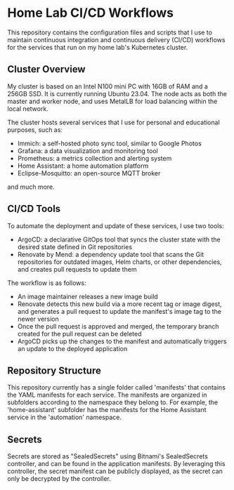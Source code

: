 # Home Lab CI/CD Workflows

This repository contains the configuration files and scripts that I use to maintain continuous integration and continuous delivery (CI/CD) workflows for the services that run on my home lab's Kubernetes cluster.

## Cluster Overview

My cluster is based on an Intel N100 mini PC with 16GB of RAM and a 256GB SSD. It is currently running Ubuntu 23.04. The node acts as both the master and worker node, and uses MetalLB for load balancing within the local network.

The cluster hosts several services that I use for personal and educational purposes, such as:

- Immich: a self-hosted photo sync tool, similar to Google Photos
- Grafana: a data visualization and monitoring tool
- Prometheus: a metrics collection and alerting system
- Home Assistant: a home automation platform
- Eclipse-Mosquitto: an open-source MQTT broker

and much more.

## CI/CD Tools

To automate the deployment and update of these services, I use two tools:

- ArgoCD: a declarative GitOps tool that syncs the cluster state with the desired state defined in Git repositories
- Renovate by Mend: a dependency update tool that scans the Git repositories for outdated images, Helm charts, or other dependencies, and creates pull requests to update them

The workflow is as follows:

- An image maintainer releases a new image build
- Renovate detects this new build via a more recent tag or image digest, and generates a pull request to update the manifest's image tag to the newer version
- Once the pull request is approved and merged, the temporary branch created for the pull request can be deleted
- ArgoCD picks up the changes to the manifest and automatically triggers an update to the deployed application

## Repository Structure

This repository currently has a single folder called 'manifests' that contains the YAML manifests for each service. The manifests are organized in subfolders according to the namespace they belong to. For example, the 'home-assistant' subfolder has the manifests for the Home Assistant service in the 'automation' namespace.

## Secrets

Secrets are stored as "SealedSecrets" using Bitnami's SealedSecrets controller, and can be found in the application manifests. By leveraging this controller, the secret manifest can be publicly displayed, as the secret can only be decrypted by the controller.
